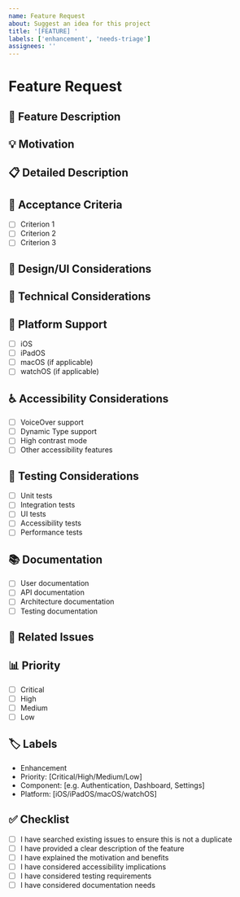 ```yaml
---
name: Feature Request
about: Suggest an idea for this project
title: '[FEATURE] '
labels: ['enhancement', 'needs-triage']
assignees: ''
---
```


# Feature Request

## 🚀 Feature Description

<!-- A clear and concise description of the feature you'd like to see implemented -->

## 💡 Motivation

<!-- Why is this feature needed? What problem does it solve? -->

## 📋 Detailed Description

<!-- Provide a detailed description of the feature -->

## 🎯 Acceptance Criteria

<!-- Define what "done" looks like for this feature -->

- [ ] Criterion 1
- [ ] Criterion 2
- [ ] Criterion 3

## 🎨 Design/UI Considerations

<!-- If applicable, describe any UI/UX considerations -->

## 🔧 Technical Considerations

<!-- Any technical considerations or constraints -->

## 📱 Platform Support

<!-- Which platforms should this feature support? -->

- [ ] iOS
- [ ] iPadOS
- [ ] macOS (if applicable)
- [ ] watchOS (if applicable)

## ♿ Accessibility Considerations

<!-- How should this feature work with accessibility features? -->

- [ ] VoiceOver support
- [ ] Dynamic Type support
- [ ] High contrast mode
- [ ] Other accessibility features

## 🧪 Testing Considerations

<!-- What testing would be needed for this feature? -->

- [ ] Unit tests
- [ ] Integration tests
- [ ] UI tests
- [ ] Accessibility tests
- [ ] Performance tests

## 📚 Documentation

<!-- What documentation would be needed? -->

- [ ] User documentation
- [ ] API documentation
- [ ] Architecture documentation
- [ ] Testing documentation

## 🔗 Related Issues

<!-- Link to any related issues -->

## 📊 Priority

<!-- How important is this feature? -->

- [ ] Critical
- [ ] High
- [ ] Medium
- [ ] Low

## 🏷️ Labels

<!-- Add any relevant labels -->
- Enhancement
- Priority: [Critical/High/Medium/Low]
- Component: [e.g. Authentication, Dashboard, Settings]
- Platform: [iOS/iPadOS/macOS/watchOS]

## ✅ Checklist

- [ ] I have searched existing issues to ensure this is not a duplicate
- [ ] I have provided a clear description of the feature
- [ ] I have explained the motivation and benefits
- [ ] I have considered accessibility implications
- [ ] I have considered testing requirements
- [ ] I have considered documentation needs
